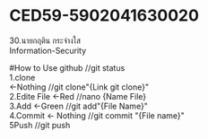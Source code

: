 # CED59-5902041630020
30.นายกฤติน กระจ่างใส<br>
Information-Security<br>

#How to Use github //git status<br>
1.clone<br> <-Nothing //git clone"{Link git clone}"<br>
2.Edite File <-Red //nano {Name File}<br>
3.Add <-Green //git add"{File Name}"<br>
4.Commit <- Nothing //git commit "{File name}"<br>
5Push //git push<br>
